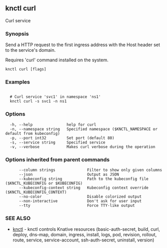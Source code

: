 ## knctl curl

Curl service

### Synopsis

Send a HTTP request to the first ingress address with the Host header set to the service's domain.

Requires 'curl' command installed on the system.

```
knctl curl [flags]
```

### Examples

```

  # Curl service 'svc1' in namespace 'ns1'
  knctl curl -s svc1 -n ns1
```

### Options

```
  -h, --help               help for curl
  -n, --namespace string   Specified namespace ($KNCTL_NAMESPACE or default from kubeconfig)
  -p, --port int32         Set port (default 80)
  -s, --service string     Specified service
  -v, --verbose            Makes curl verbose during the operation
```

### Options inherited from parent commands

```
      --column strings              Filter to show only given columns
      --json                        Output as JSON
      --kubeconfig string           Path to the kubeconfig file ($KNCTL_KUBECONFIG or $KUBECONFIG)
      --kubeconfig-context string   Kubeconfig context override ($KNCTL_KUBECONFIG_CONTEXT)
      --no-color                    Disable colorized output
      --non-interactive             Don't ask for user input
      --tty                         Force TTY-like output
```

### SEE ALSO

* [knctl](knctl.md)	 - knctl controls Knative resources (basic-auth-secret, build, curl, deploy, dns-map, domain, ingress, install, logs, pod, revision, rollout, route, service, service-account, ssh-auth-secret, uninstall, version)

